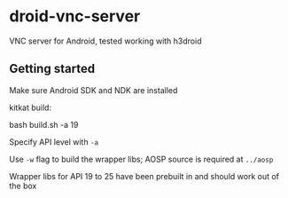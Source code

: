 # droid-vnc-server

VNC server for Android, tested working with h3droid

## Getting started

Make sure Android SDK and NDK are installed

kitkat build:


bash build.sh -a 19



Specify API level with `-a`

Use `-w` flag to build the wrapper libs; AOSP source is required at `../aosp`

Wrapper libs for API 19 to 25 have been prebuilt in [](nativeMethods/libs/armeabi-v7a/) and should work out of the box
